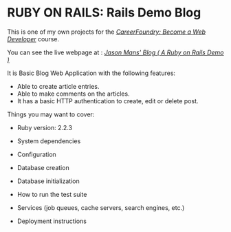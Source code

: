 # RUBY ON RAILS: Rails Demo Blog

This is one of my own projects for the
[*CareerFoundry:
Become a Web Developer*](http://careerfoundry.com/courses/how-to-become-a-web-developer) course.

You can see the live webpage at :
[*Jason Mans' Blog ( A Ruby on Rails Demo )*](https://jm-blog-railsdemo.herokuapp.com)

It is Basic Blog Web Application with the following features:
- Able to create article entries.
- Able to make comments on the articles.
- It has a basic HTTP authentication to create, edit or delete post.

Things you may want to cover:

* Ruby version: 2.2.3

* System dependencies

* Configuration

* Database creation

* Database initialization

* How to run the test suite

* Services (job queues, cache servers, search engines, etc.)

* Deployment instructions